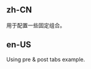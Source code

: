 ## zh-CN

用于配置一些固定组合。

## en-US

Using pre & post tabs example.

<style>
.select-before {
  width: 90px;
}

.select-after {
  width: 80px;
}

[data-theme='compact'] .select-before {
  width: 71px;
}

[data-theme='compact'] .select-after {
  width: 65px;
}
</style>
